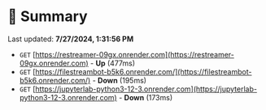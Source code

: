 # 📖 Summary
Last updated: **7/27/2024, 1:31:56 PM**

- `GET` [https://restreamer-09gx.onrender.com](https://restreamer-09gx.onrender.com) - **Up** (477ms)
- `GET` [https://filestreambot-b5k6.onrender.com/](https://filestreambot-b5k6.onrender.com/) - **Down** (195ms)
- `GET` [https://jupyterlab-python3-12-3.onrender.com](https://jupyterlab-python3-12-3.onrender.com) - **Down** (173ms)
